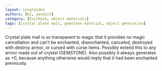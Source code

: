 ```yaml
---
layout: singleidea
authors: [K2, aosdict]
category: [EvilHack, object materials]
tags: [crystal plate mail, gemstone material, object generation]
---
```

Crystal plate mail is so transparent to magic that it provides no magic cancellation and can't be enchanted, disenchanted, canceled, destroyed with destroy armor, or cursed with curse items. Possibly extend this to any armor made out of crystal (GEMSTONE). Also possibly it always generates as +0, because anything otherwise would imply that it had been enchanted previously.
